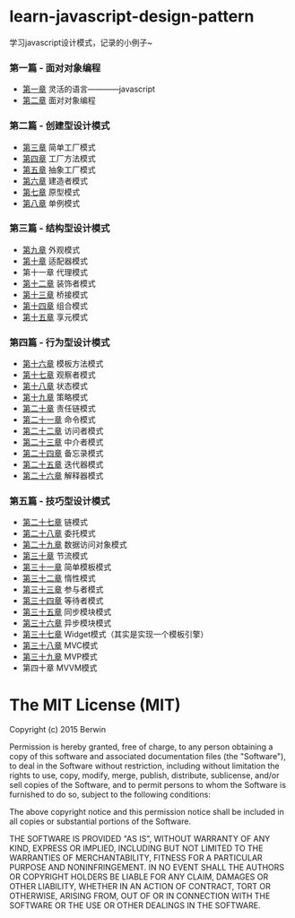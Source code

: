 # learn-javascript-design-pattern
学习javascript设计模式，记录的小例子~

### 第一篇 - 面对对象编程

* [第一章](https://github.com/Yoko613/learn-javascript/tree/master/chapter1) 灵活的语言————javascript
* [第二章](https://github.com/Yoko613/learn-javascript/tree/master/chapter2) 面对对象编程

### 第二篇 - 创建型设计模式

* [第三章](https://github.com/Yoko613/learn-javascript/tree/master/chapter3) 简单工厂模式
* [第四章](https://github.com/Yoko613/learn-javascript/tree/master/chapter4) 工厂方法模式
* [第五章](https://github.com/Yoko613/learn-javascript/tree/master/chapter5) 抽象工厂模式
* [第六章](https://github.com/Yoko613/learn-javascript/tree/master/chapter6) 建造者模式
* [第七章](https://github.com/Yoko613/learn-javascript/tree/master/chapter7) 原型模式
* [第八章](https://github.com/Yoko613/learn-javascript/tree/master/chapter8) 单例模式

### 第三篇 - 结构型设计模式

* [第九章](https://github.com/Yoko613/learn-javascript/tree/master/chapter9) 外观模式
* [第十章](https://github.com/Yoko613/learn-javascript/tree/master/chapter10) 适配器模式
* 第十一章 代理模式
* [第十二章](https://github.com/Yoko613/learn-javascript/tree/master/chapter12) 装饰者模式
* [第十三章](https://github.com/Yoko613/learn-javascript/tree/master/chapter13) 桥接模式
* [第十四章](https://github.com/Yoko613/learn-javascript/tree/master/chapter14) 组合模式
* [第十五章](https://github.com/Yoko613/learn-javascript/tree/master/chapter15) 享元模式

### 第四篇 - 行为型设计模式

* [第十六章](https://github.com/Yoko613/learn-javascript/tree/master/chapter16) 模板方法模式
* [第十七章](https://github.com/Yoko613/learn-javascript/tree/master/chapter17) 观察者模式
* [第十八章](https://github.com/Yoko613/learn-javascript/tree/master/chapter18) 状态模式
* [第十九章](https://github.com/Yoko613/learn-javascript/tree/master/chapter19) 策略模式
* [第二十章](https://github.com/Yoko613/learn-javascript/tree/master/chapter20) 责任链模式
* [第二十一章](https://github.com/Yoko613/learn-javascript/tree/master/chapter21) 命令模式
* [第二十二章](https://github.com/Yoko613/learn-javascript/tree/master/chapter22) 访问者模式
* [第二十三章](https://github.com/Yoko613/learn-javascript/tree/master/chapter23) 中介者模式
* [第二十四章](https://github.com/Yoko613/learn-javascript/tree/master/chapter24) 备忘录模式
* [第二十五章](https://github.com/Yoko613/learn-javascript/tree/master/chapter25) 迭代器模式
* [第二十六章](https://github.com/Yoko613/learn-javascript/tree/master/chapter26) 解释器模式

### 第五篇 - 技巧型设计模式

* [第二十七章](https://github.com/Yoko613/learn-javascript/tree/master/chapter27) 链模式
* [第二十八章](https://github.com/Yoko613/learn-javascript/tree/master/chapter28) 委托模式
* [第二十九章](https://github.com/Yoko613/learn-javascript/tree/master/chapter29) 数据访问对象模式
* [第三十章](https://github.com/Yoko613/learn-javascript/tree/master/chapter30) 节流模式
* [第三十一章](https://github.com/Yoko613/learn-javascript/tree/master/chapter31) 简单模板模式
* [第三十二章](https://github.com/Yoko613/learn-javascript/tree/master/chapter32) 惰性模式
* [第三十三章](https://github.com/Yoko613/learn-javascript/tree/master/chapter33) 参与者模式
* [第三十四章](https://github.com/Yoko613/learn-javascript/tree/master/chapter34) 等待者模式
* [第三十五章](https://github.com/Yoko613/learn-javascript/tree/master/chapter35) 同步模块模式
* [第三十六章](https://github.com/Yoko613/learn-javascript/tree/master/chapter36) 异步模块模式
* [第三十七章](https://github.com/Yoko613/learn-javascript/tree/master/chapter37) Widget模式（其实是实现一个模板引擎）
* [第三十八章](https://github.com/Yoko613/learn-javascript/tree/master/chapter38) MVC模式
* [第三十九章](https://github.com/Yoko613/learn-javascript/tree/master/chapter39) MVP模式
* 第四十章 MVVM模式

# The MIT License (MIT)

Copyright (c) 2015 Berwin

Permission is hereby granted, free of charge, to any person obtaining a copy
of this software and associated documentation files (the "Software"), to deal
in the Software without restriction, including without limitation the rights
to use, copy, modify, merge, publish, distribute, sublicense, and/or sell
copies of the Software, and to permit persons to whom the Software is
furnished to do so, subject to the following conditions:

The above copyright notice and this permission notice shall be included in all
copies or substantial portions of the Software.

THE SOFTWARE IS PROVIDED "AS IS", WITHOUT WARRANTY OF ANY KIND, EXPRESS OR
IMPLIED, INCLUDING BUT NOT LIMITED TO THE WARRANTIES OF MERCHANTABILITY,
FITNESS FOR A PARTICULAR PURPOSE AND NONINFRINGEMENT. IN NO EVENT SHALL THE
AUTHORS OR COPYRIGHT HOLDERS BE LIABLE FOR ANY CLAIM, DAMAGES OR OTHER
LIABILITY, WHETHER IN AN ACTION OF CONTRACT, TORT OR OTHERWISE, ARISING FROM,
OUT OF OR IN CONNECTION WITH THE SOFTWARE OR THE USE OR OTHER DEALINGS IN THE
SOFTWARE.


